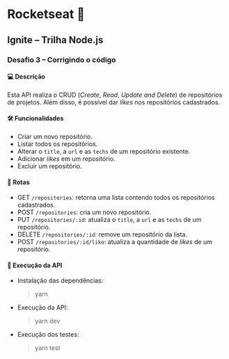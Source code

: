 # Rocketseat :rocket:

## Ignite – Trilha Node.js

### Desafio 3 – Corrigindo o código

#### :computer: Descrição
Esta API realiza o CRUD (*Create*, *Read*, *Update* *and* *Delete*) de repositórios de projetos. Além disso, é possível dar *likes* nos repositórios cadastrados.

#### :hammer_and_wrench: Funcionalidades
- Criar um novo repositório.
- Listar todos os repositórios.
- Alterar o `title`, a `url` e as `techs` de um repositório existente.
- Adicionar *likes* em um repositório.
- Excluir um repositório.

#### :link: Rotas
- GET `/repositories`: retorna uma lista contendo todos os repositórios cadastrados.
- POST `/repositories`: cria um novo repositório.
- PUT `/repositories/:id`: atualiza o `title`, a `url` e as `techs` de um repositório.
- DELETE `/repositories/:id`: remove um repositório da lista.
- POST `/repositories/:id/like`: atualiza a quantidade de *likes* de um repositório.

#### :memo: Execução da API
- Instalação das dependências:
  > yarn

- Execução da API:
  > yarn dev

- Execução dos testes:
  > yarn test
